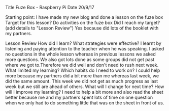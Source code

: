 
Title
Fuze Box - Raspberry Pi
Date
20/9/17

Starting point:
I have made my new blog and done a lesson on the fuze box
Target for this lesson?
Do activities on the fuze box
Did I reach my target? (add details to "Lesson Review")
Yes because did lots of the booklet with my partners.

Lesson Review
How did I learn? What strategies were effective?
I learnt by listening and paying attention to the teacher when he was speaking. I asked no questions in the whole lesson whereas in previous lessons we asked more questions. We also got lots done as some groups did not get past where we got to.Therefore we did well and don't need to rush next week.
What limited my learning? Which habits do I need to work on?
I could help more because my partners did a bit more than me whereas last week, we did the same amount. This week we did not get as much progress as last week but we still are ahead of others.
What will I change for next time? How will I improve my learning?
I need to help a bit more and also read the sheet better because me and my partners spent lots of time on one question when we only had to do something little that was on the sheet in front of us.
